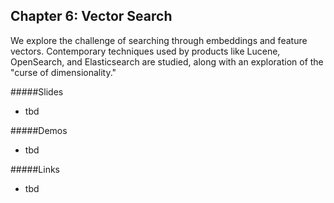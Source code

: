 ## Chapter 6: Vector Search
We explore the challenge of searching through embeddings and feature vectors. Contemporary techniques used by products like Lucene, OpenSearch, and Elasticsearch are studied, along with an exploration of the "curse of dimensionality."

#####Slides
- tbd

#####Demos
- tbd

#####Links
- tbd
